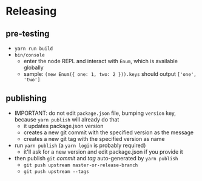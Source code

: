 # Releasing

## pre-testing
- `yarn run build`
- `bin/console`
  - enter the node REPL and interact with `Enum`, which is available globally
  - sample: `(new Enum({ one: 1, two: 2 })).keys` should output `['one', 'two']`


## publishing
- IMPORTANT: do not edit `package.json` file, bumping `version` key, because `yarn publish` will already do that
  - it updates package.json version
  - creates a new git commit with the specified version as the message
  - creates a new git tag with the specified version as name
- run `yarn publish` (a `yarn login` is probably required)
  + it'll ask for a new version and edit package.json if you provide it
- then publish `git` _commit_ and _tag_ auto-generated by `yarn publish`
  - `git push upstream master-or-release-branch`
  - `git push upstream --tags`
